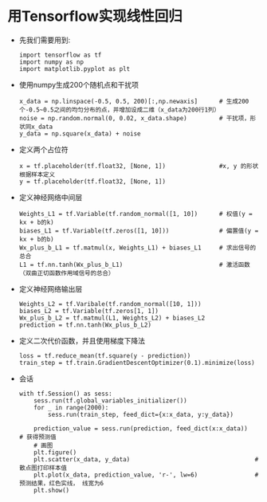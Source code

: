 # 用Tensorflow实现线性回归

- 先我们需要用到: 
    ```
    import tensorflow as tf
    import numpy as np
    import matplotlib.pyplot as plt
    ```

- 使用numpy生成200个随机点和干扰项
    ```
    x_data = np.linspace(-0.5, 0.5, 200)[:,np.newaxis]      # 生成200个-0.5~0.5之间的均匀分布的点，并增加设成二维（x_data为200行1列）
    noise = np.random.normal(0, 0.02, x_data.shape)         # 干扰项，形状同x_data
    y_data = np.square(x_data) + noise
    ```

- 定义两个占位符

    ```
    x = tf.placeholder(tf.float32, [None, 1])               #x, y 的形状根据样本定义
    y = tf.placeholder(tf.float32, [None, 1])
    ```

- 定义神经网络中间层
    ```
    Weights_L1 = tf.Variable(tf.random_normal([1, 10])      # 权值(y = kx + b的k)
    biases_L1 = tf.Variable(tf.zeros([1, 10]))              # 偏置值(y = kx + b的b)
    Wx_plus_b_L1 = tf.matmul(x, Weights_L1) + biases_L1     # 求出信号的总合
    L1 = tf.nn.tanh(Wx_plus_b_L1)                           # 激活函数（双曲正切函数作用域信号的总合）
    ```

- 定义神经网络输出层
    ```
    Weights_L2 = tf.Varibale(tf.random_normal([10, 1]))
    biases_L2 = tf.Variable(tf.zeros[1, 1])
    Wx_plus_b_L2 = tf.matmul(L1, Weights_L2) + biases_L2
    prediction = tf.nn.tanh(Wx_plus_b_L2)
    ```

- 定义二次代价函数，并且使用梯度下降法
    ```
    loss = tf.reduce_mean(tf.square(y - prediction))
    train_step = tf.train.GradientDescentOptimizer(0.1).minimize(loss)

- 会话
    ```
    with tf.Session() as sess:
        sess.run(tf.global_variables_initializer())
        for _ in range(2000):
            sess.run(train_step, feed_dict={x:x_data, y:y_data})

        prediction_value = sess.run(prediction, feed_dict(x:x_data))    # 获得预测值
        # 画图
        plt.figure()
        plt.scatter(x_data, y_data)                                   # 散点图打印样本值
        plt.plot(x_data, prediction_value, 'r-', lw=6)                # 预测结果，红色实线， 线宽为6
        plt.show()

    ```
    